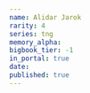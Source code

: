 ```yaml
---
name: Alidar Jarok
rarity: 4
series: tng
memory_alpha:
bigbook_tier: -1
in_portal: true
date:
published: true
---
```



